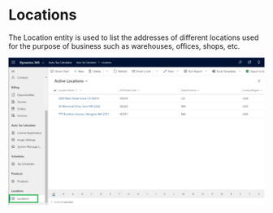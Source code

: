# Locations

The Location entity is used to list the addresses of different locations used for the purpose of business such as warehouses, offices, shops, etc.

![](../../.gitbook/assets/Locations.png)
